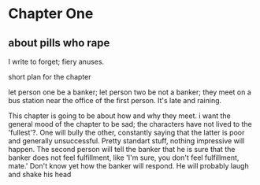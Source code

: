 # Chapter One
## about pills who rape

I write to forget; fiery anuses.

short plan for the chapter

let person one be a banker; let person two be not a banker; they meet on a bus station near the office of the first person. It's late and raining.

This chapter is going to be about how and why they meet. i want the general mood of the chapter to be sad; the characters have not lived to the 'fullest'?. One will bully the other, constantly saying that the latter is poor and generally unsuccessful. Pretty standart stuff, nothing impressive will happen. The second person will tell the banker that he is sure that the banker does not feel fulfillment, like 'I'm sure, you don't feel fulfillment, mate.' Don't know yet how the banker will respond. He will probably laugh and shake his head
